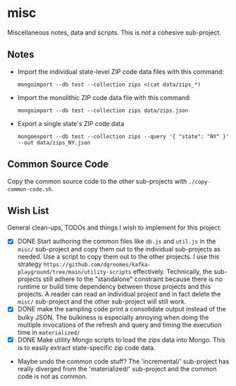 # misc

Miscellaneous notes, data and scripts. This is *not* a cohesive sub-project.

## Notes

* Import the individual state-level ZIP code data files with this command:
  ```shell
  mongoimport --db test --collection zips <(cat data/zips_*)
  ```
* Import the monolithic ZIP code data file with this command:
  ```shell
  mongoimport --db test --collection zips data/zips.json
  ```
* Export a single state's ZIP code data
  ```shell
  mongoexport --db test --collection zips --query '{ "state": "NY" }' --out data/zips_NY.json
  ```

## Common Source Code

Copy the common source code to the other sub-projects with `./copy-common-code.sh`.

## Wish List

General clean-ups, TODOs and things I wish to implement for this project:

* [x] DONE Start authoring the common files like `db.js` and `util.js` in the `misc/` sub-project and copy them out to the individual
  sub-projects as needed. Use a script to copy them out to the other projects. I use this strategy `https://github.com/dgroomes/kafka-playground/tree/main/utility-scripts`
  effectively. Technically, the sub-projects still adhere to the "standalone" constraint because there is no runtime or
  build time dependency between those projects and this projects. A reader can read an individual project and in fact
  delete the `misc/` sub-project and the other sub-project will still work.
* [x] DONE make the sampling code print a consolidate output instead of the bulky JSON. The bulkiness is especially
  annoying when doing the multiple invocations of the refresh and query and timing the execution time in `materialized/`  
* [x] DONE Make utility Mongo scripts to load the zips data into Mongo. This is to easily extract state-specific zip code data.
* Maybe undo the common code stuff? The 'incremental/' sub-project has really diverged from the 'materialized/' sub-project
  and the common code is not as common.
